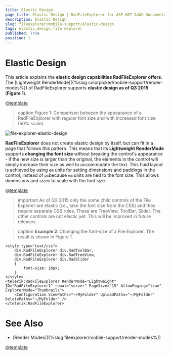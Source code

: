 ```yaml
---
title: Elastic Design
page_title: Elastic Design | RadFileExplorer for ASP.NET AJAX Documentation
description: Elastic Design
slug: fileexplorer/mobile-support/elastic-design
tags: elastic,design,file explorer
published: True
position: 1
---
```


# Elastic Design


This article explains the **elastic design capabilities RadFileExplorer offers**. The [Lightweight RenderMode]({%slug colorpicker/mobile-support/render-modes%}) of RadFileExplorer supports **elastic design as of Q3 2015** (**Figure 1**).

@[template](/_templates/common/render-mode.md#resp-design-desc "slug-el: no, slug-fl: no")


>caption Figure 1: Comparison between the appearance of a RadFileExplorer with regular font size and with increased font size (50% scale).

![file-explorer-elastic-design](images/file-explorer-elastic-design.png)


**RadFileExplorer** does not create elastic design by itself, but can fit in a page that follows this pattern. This means that its **Lightweight RenderMode** supports **changing the font size** without breaking the control's appearance - if the new size is larger than the original, the elements in the control will simply increase their size as well to accommodate the text. This fluid layout is achieved by using `em` units for setting dimensions and paddings in the control, instead of `px`because `em` units are tied to the font size. This allows dimensions and sizes to scale with the font size.

@[template](/_templates/common/font-size-notes.md#note-and-example "control: RadFileExplorer")

>important As of Q3 2015 only the some child controls of the File Explorer are elastic (i.e., take the font size from the CSS) and they require separate CSS rules. These are TreeView, ToolBar, Slider. The other controls are not elastic yet. This will be improved in future releases.

>caption **Example 2**: Changing the font-size of a File Explorer. The result is shown in Figure 1. 

````ASP.NET
<style type="text/css">
	div.RadFileExplorer div.RadToolBar,
	div.RadFileExplorer div.RadTreeView,
	div.RadFileExplorer div.RadSlider
	{
		font-size: 16px;
	}
</style>
<telerik:RadFileExplorer RenderMode="Lightweight" ID="RadFileExplorer1" runat="server" PageSize="15" AllowPaging="true" ExplorerMode="Thumbnails">
	<Configuration ViewPaths="~/MyFolder" UploadPaths="~/MyFolder" DeletePaths="~/MyFolder" />
</telerik:RadFileExplorer>
````


# See Also


 * [Render Modes]({%slug fileexplorer/mobile-support/render-modes%})

@[template](/_templates/common/font-size-notes.md#related-resources)
